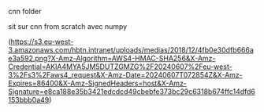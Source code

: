 cnn folder

sit sur cnn from scratch avec numpy


(https://s3.eu-west-3.amazonaws.com/hbtn.intranet/uploads/medias/2018/12/4fb0e30dfb666ae3a592.png?X-Amz-Algorithm=AWS4-HMAC-SHA256&X-Amz-Credential=AKIA4MYA5JM5DUTZGMZG%2F20240607%2Feu-west-3%2Fs3%2Faws4_request&X-Amz-Date=20240607T072854Z&X-Amz-Expires=86400&X-Amz-SignedHeaders=host&X-Amz-Signature=e8ca188e35b3421edcdcd49cbebfe373bc29c6318b674ffc14dfd6153bbb0a49)

